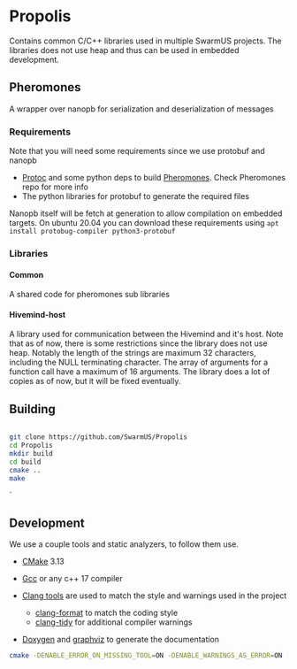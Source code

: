 # Propolis
Contains common C/C++ libraries used in multiple SwarmUS projects. The libraries does not use heap and thus can be used in embedded development.

## Pheromones
A wrapper over nanopb for serialization and deserialization of messages

### Requirements
Note that you will need some requirements since we use protobuf and nanopb

* [Protoc](https://developers.google.com/protocol-buffers) and some python deps to build [Pheromones](https://github.com/SwarmUS/Pheromones). Check Pheromones repo for more info
* The python libraries for protobuf to generate the required files

Nanopb itself will be fetch at generation to allow compilation on embedded targets.
On ubuntu 20.04 you can download these requirements using `apt install protobug-compiler python3-protobuf`

### Libraries

#### Common
A shared code for pheromones sub libraries

#### Hivemind-host
A library used for communication between the Hivemind and it's host. Note that as of now, there is some restrictions since the library does not use heap. Notably the length of the strings are maximum 32 characters, including the NULL terminating character. The array of arguments for a function call have a maximum of 16 arguments. The library does a lot of copies as of now, but it will be fixed eventually.


## Building

``` sh

git clone https://github.com/SwarmUS/Propolis
cd Propolis
mkdir build
cd build
cmake ..
make
```
`

## Development
We use a couple tools and static analyzers, to follow them use.

* [CMake](https://cmake.org/) 3.13

* [Gcc](https://gcc.gnu.org/) or any c++ 17 compiler 

* [Clang tools](https://clang.llvm.org/docs/ClangTools.html) are used to match the style and warnings used in the project
    * [clang-format](https://clang.llvm.org/docs/ClangFormat.html) to match the coding style
    * [clang-tidy](https://clang.llvm.org/extra/clang-tidy/) for additional compiler warnings
* [Doxygen](https://github.com/doxygen/doxygen) and [graphviz](https://gitlab.com/graphviz/graphviz/) to generate the documentation



``` sh
cmake -DENABLE_ERROR_ON_MISSING_TOOL=ON -DENABLE_WARNINGS_AS_ERROR=ON -DENABLE_WARNINGS=ON -DENABLE_CLANG_TIDY_CHECK=ON -DENABLE_TESTS=ON -DCMAKE_BUILD_TYPE=Debug ..
```


